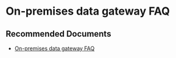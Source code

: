   <properties
	pageTitle="on-premises data gateway faq"
	description="on-premises data gateway faq"
	service="microsoft.PowerBIDedicated"
	resource="capacities"
	authors="pjfreitas"
	ms.author="pfreitas"	
	displayOrder="390"
	selfHelpType="generic"
	supportTopicIds="32628125"
	productPesIds="16334"
	cloudEnvironments="public, MoonCake, fairfax, usnat, ussec" 
	articleId="eba0de13-b026-3d26-aee0-42be220af9a9"
	ownershipId="PowerBI_PowerBI"
/>

# On-premises data gateway FAQ

## **Recommended Documents**

* [On-premises data gateway FAQ](https://docs.microsoft.com/power-bi/service-gateway-onprem-faq)
